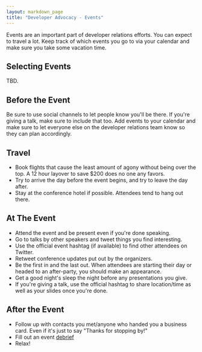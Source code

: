 ```yaml
---
layout: markdown_page
title: "Developer Advocacy - Events"
---
```


Events are an important part of developer relations efforts. You can expect to travel a lot. Keep track of which events you go to via your calendar and make sure you take some vacation time.

## Selecting Events

TBD.

## Before the Event

Be sure to use social channels to let people know you'll be there. If you're giving a talk, make sure to include that too. Add events to your calendar and make sure to let everyone else on the developer relations team know so they can plan accordingly.

## Travel

- Book flights that cause the least amount of agony without being over the top. A 12 hour layover to save $200 does no one any favors.
- Try to arrive the day before the event begins, and try to leave the day after. 
- Stay at the conference hotel if possible. Attendees tend to hang out there.

## At The Event

- Attend the event and be present even if you're done speaking.
- Go to talks by other speakers and tweet things you find interesting.
- Use the official event hashtag (if available) to find other attendees on Twitter.
- Retweet conference updates put out by the organizers.
- Be the first in and the last out. When attendees are starting their day or headed to an after-party, you should make an appearance.
- Get a good night's sleep the night before any presentations you give.
- If you're giving a talk, use the official hashtag to share location/time as well as your slides once you're done.

## After the Event

- Follow up with contacts you met/anyone who handed you a business card. Even if it's just to say "Thanks for stopping by!"
- Fill out an event [debrief](event-debrief.html)
- Relax!

